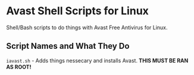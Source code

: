 # Avast Shell Scripts for Linux
Shell/Bash scripts to do things with Avast Free Antivirus for Linux.  
## Script Names and What They Do
`iavast.sh` - Adds things nessecary and installs Avast. **THIS MUST BE RAN AS ROOT!**  
